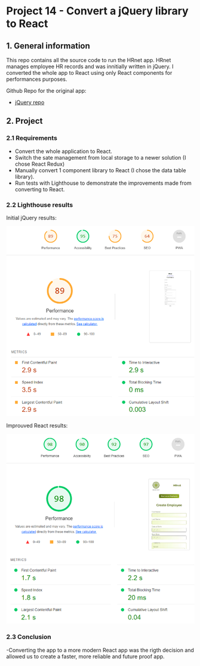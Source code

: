 # Project 14 - Convert a jQuery library to React

## 1. General information
This repo contains all the source code to run the HRnet app.
HRnet manages employee HR records and was innitially written in jQuery.
I converted the whole app to React using only React components for performances purposes.

Github Repo for the original app:
- [jQuery repo](https://github.com/OpenClassrooms-Student-Center/P12_Front-end)

## 2. Project

### 2.1 Requirements

- Convert the whole application to React.
- Switch the sate management from local storage to a newer solution (I chose React Redux)
- Manually convert 1 component library to React (I chose the data table library).
- Run tests with Lighthouse to demonstrate the improvements made from converting to React.


### 2.2 Lighthouse results

Initial jQuery results:
<p align="center"><img src="README-media/jQuery-results.png">

Improuved React results:
<p align="center"><img src="README-media/React-results.png">

### 2.3 Conclusion
-Converting the app to a more modern React app was the rigth decision and allowed us to create a faster, more reliable and future proof app.